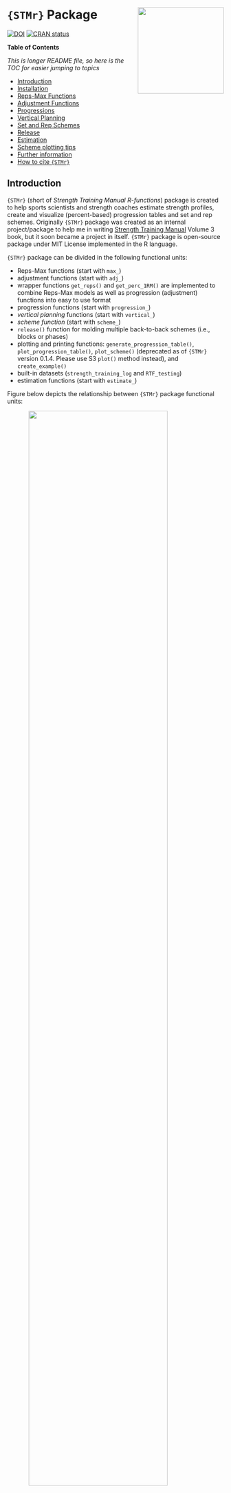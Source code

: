 
<!-- README.md is generated from README.Rmd.  Please edit that file -->

# `{STMr}` Package <img src="man/figures/logo.png" align="right" width="200" />

<!-- badges: start -->

[![DOI](https://zenodo.org/badge/307629379.svg)](https://zenodo.org/badge/latestdoi/307629379)
[![CRAN
status](https://www.r-pkg.org/badges/version/STMr)](https://CRAN.R-project.org/package=STMr)
<!-- badges: end -->

**Table of Contents**

*This is longer README file, so here is the TOC for easier jumping to
topics*

-   [Introduction](#introduction)
-   [Installation](#installation)
-   [Reps-Max Functions](#reps-max-functions)
-   [Adjustment Functions](#adjustment-functions)
-   [Progressions](#progressions)
-   [Vertical Planning](#vertical-planning)
-   [Set and Rep Schemes](#set-and-rep-schemes)
-   [Release](#release)
-   [Estimation](#estimation)
-   [Scheme plotting tips](#scheme-plotting-tips)
-   [Further information](#further-information)
-   [How to cite `{STMr}`](#how-to-cite-stmr)

## Introduction

`{STMr}` (short of *Strength Training Manual R-functions*) package is
created to help sports scientists and strength coaches estimate strength
profiles, create and visualize (percent-based) progression tables and
set and rep schemes. Originally `{STMr}` package was created as an
internal project/package to help me in writing [Strength Training
Manual](https://complementarytraining.net/strength-training-manual-paperback-edition/)
Volume 3 book, but it soon became a project in itself. `{STMr}` package
is open-source package under MIT License implemented in the R language.

`{STMr}` package can be divided in the following functional units:

-   Reps-Max functions (start with `max_`)
-   adjustment functions (start with `adj_`)
-   wrapper functions `get_reps()` and `get_perc_1RM()` are implemented
    to combine Reps-Max models as well as progression (adjustment)
    functions into easy to use format
-   progression functions (start with `progression_`)
-   *vertical planning* functions (start with `vertical_`)
-   *scheme function* (start with `scheme_`)
-   `release()` function for molding multiple back-to-back schemes
    (i.e., blocks or phases)
-   plotting and printing functions: `generate_progression_table()`,
    `plot_progression_table()`, `plot_scheme()` (deprecated as of
    `{STMr}` version 0.1.4. Please use S3 `plot()` method instead), and
    `create_example()`
-   built-in datasets (`strength_training_log` and `RTF_testing`)
-   estimation functions (start with `estimate_`)

Figure below depicts the relationship between `{STMr}` package
functional units:

<img src="man/figures/STMr-package.png" width="80%" style="display: block; margin: auto;" />

I will walk you through each of these functional units to demonstrate
the simplicity, flexibility, usability, and power of the `{STMr}`
package. For more information regarding the logic behind the `{STMr}`
package please check the [Load-Exertion Tables And Their Use For
Planning](https://complementarytraining.net/load-exertion-tables-and-their-use-for-planning-part-1/)
article series.

## Installation

You can install the released version (once released) of `{STMr}` from
[CRAN](https://CRAN.R-project.org) with:

``` r
install.packages("STMr")
```

And the development version from [GitHub](https://github.com/) with:

``` r
# install.packages("devtools")
devtools::install_github("mladenjovanovic/STMr")
```

Once installed, you can load `{STMr}` package:

``` r
require(STMr)
```

## Reps-Max Functions

Reps-Max functions map the relationship between %1RM and maximum number
of repetitions (*nRM*, or reps-to-failure; *RTF*). `{STMr}` package
comes with three Reps-Max models: (1) Epley’s, (2) Modified Epley’s, and
(3) Linear/Brzycki’s. Please refer to [Load-Exertion Tables And Their
Use For
Planning](https://complementarytraining.net/load-exertion-tables-and-their-use-for-planning-part-1/)
article series for more information.

Reps-Max functions start with `max_` and allow you to either predict max
%1RM from repetitions (start with `max_perc_1RM_`), or to predict max
repetitions (i.e., nRM) from %1RM used (start with `max_reps_`). Each of
Reps-Max functions allow you to use different model parameter values.
This is very helpful when using individualized profiles to create set
and rep schemes (see [Estimation](#estimation) section).

Let’s say I am interested in predicting max %1RM that can be used for
doing 5 reps to failure. Here you can see how three different models can
be used, together with providing custom parameter values:

``` r
# Predicting max %1RM to be used for target number of repetitions (to failure)

# ------------------------------------------
# Epley equation
max_perc_1RM_epley(5) # Default k=0.0333
#> [1] 0.857
max_perc_1RM_epley(5, k = 0.04)
#> [1] 0.833

# ------------------------------------------
# Modified Epley equation
max_perc_1RM_modified_epley(5) # Default kmod=0.0353
#> [1] 0.876
max_perc_1RM_modified_epley(5, kmod = 0.05)
#> [1] 0.833

# ------------------------------------------
# Linear/Brzycki equation
max_perc_1RM_linear(5) # Default klin=33
#> [1] 0.879
max_perc_1RM_linear(5, klin = 36)
#> [1] 0.889
```

If I am interested in predicting nRM from %1RM utilized, I can use
`max_reps_` family of functions. Here I am interested in estimating max
reps when using 85% 1RM:

``` r
# Predicting reps-to-failure (RTF) or nRM from used %1RM

# ------------------------------------------
# Epley equation
max_reps_epley(0.85) # Default k=0.0333
#> [1] 5.3
max_reps_epley(0.85, k = 0.04)
#> [1] 4.41

# ------------------------------------------
# Modified Epley equation
max_reps_modified_epley(0.85) # Default kmod=0.0353
#> [1] 6
max_reps_modified_epley(0.85, kmod = 0.05)
#> [1] 4.53

# ------------------------------------------
# Linear/Brzycki's equation
max_reps_linear(0.85) # Default klin=33
#> [1] 5.95
max_reps_linear(0.85, klin = 36)
#> [1] 6.4
```

Let’s make this a bit more eye appealing. Here we have plotted the
relationship between max reps (RTF; nRM) on x-axis and max %1RM to be
used on y-axis:

``` r
# install.packages("tidyverse", dependencies = TRUE)
require(tidyverse)

max_reps_relationship <- tibble(Reps = seq(1, 12)) %>%
  mutate(
    Epley = max_perc_1RM_epley(Reps),
    `Modified Epley` = max_perc_1RM_modified_epley(Reps),
    `Linear/Brzycki` = max_perc_1RM_linear(Reps)
  ) %>%
  pivot_longer(cols = 2:4, names_to = "Model", values_to = "%1RM") %>%
  mutate(`%1RM` = `%1RM` * 100)

ggplot(max_reps_relationship, aes(x = Reps, y = `%1RM`, color = Model)) +
  theme_bw() +
  geom_line() +
  scale_x_continuous(breaks = 1:12)
```

<img src="man/figures/README-unnamed-chunk-6-1.png" width="80%" style="display: block; margin: auto;" />

## Adjustment Functions

Reps-Max functions help you map out the relationship between
reps-to-failure and %1RM. Luckily, not all sets are taken to the point
of failure. `{STMr}` package allows you to *adjust* the %1RM or
repetitions using four different methods: (1) Deducted Intensity (DI),
(2) Relative Intensity (Rel Int), (3) Reps-In-Reserve (RIR), and (4)
Percentage of Maximum Reps (%MR). This is done using the `adj_` family
of functions, which apply adjustments to selected Reps-Max
function/relationship.

Adjustment method is the main element of the progression table and
represents the method for progression (see \[Progression\] section).
Although the adjustment of the %1RM used for the target reps
(`adj_perc_1RM_` family of functions) is the most common, you can also
adjust the reps for target %1RM (`adj_reps_` family of functions).
Default Reps-Max function used across adjustment functions is the
`max_perc_1RM_epley()`. User is allowed to provide other Reps-Max
function as well as custom model parameter value. This is extremely
useful in creating individualized progression tables and set and rep
schemes.

Here is how you can use the adjustment functions to adjust %1RM when
doing 5 repetitions:

``` r
# Use 10 perc deducted intensity
adj_perc_1RM_DI(5, adjustment = -0.1)
#> [1] 0.757

# Use 90 perc  relative intensity
adj_perc_1RM_rel_int(5, adjustment = 0.9)
#> [1] 0.772

# Use 2 reps in reserve
adj_perc_1RM_RIR(5, adjustment = 2)
#> [1] 0.811

# Use 70 perc max reps
adj_perc_1RM_perc_MR(5, adjustment = 0.7)
#> [1] 0.808
```

In addition to using adjustment, user can use *multiplication factor*
(`mfactor` parameter). This is useful for creating *ballistic* schemes.
In [Strength Training
Manual](https://complementarytraining.net/strength-training-manual-paperback-edition/)
I have suggested using factor of 2 for ballistic exercises.

``` r
# Use ballistic adjustment (this implies doing half the reps of max reps possible)
# In other words, if I am doing 5 reps, I will use 10RM
adj_perc_1RM_DI(5, mfactor = 2)
#> [1] 0.75
```

Using the RIR method, I will show you how you can customize adjustments
using different Reps-Max function and custom model parameter value:

``` r
# Use Linear model
adj_perc_1RM_RIR(5, max_perc_1RM_func = max_perc_1RM_linear, adjustment = 2)
#> [1] 0.818

# Use Modifed Epley's equation with a custom parameter values
adj_perc_1RM_RIR(
  5,
  max_perc_1RM_func = max_perc_1RM_modified_epley,
  adjustment = 2,
  kmod = 0.06
)
#> [1] 0.735
```

Although I will show you simpler solution to this (see \[Progression\]
section), here is how you can create simple RIR adjustment table:

``` r
# install.packages("knitr", dependencies = TRUE)
require(knitr)

at <- expand_grid(Reps = 1:5, RIR = 0:4) %>%
  mutate(
    `%1RM` = adj_perc_1RM_RIR(
      reps = Reps,
      adjustment = RIR,
      max_perc_1RM_func = max_perc_1RM_linear,
      klin = 36
    ),
    `%1RM` = round(100 * `%1RM`, 0),
    RIR = paste0(RIR, "RIR")
  ) %>%
  pivot_wider(names_from = RIR, values_from = `%1RM`)

kable(at)
```

| Reps | 0RIR | 1RIR | 2RIR | 3RIR | 4RIR |
|-----:|-----:|-----:|-----:|-----:|-----:|
|    1 |  100 |   97 |   94 |   92 |   89 |
|    2 |   97 |   94 |   92 |   89 |   86 |
|    3 |   94 |   92 |   89 |   86 |   83 |
|    4 |   92 |   89 |   86 |   83 |   81 |
|    5 |   89 |   86 |   83 |   81 |   78 |

### Wrapper Functions

As you noticed, adjustment functions utilize Reps-Max function as
parameter and forwards custom model parameter value to it (or default if
custom not provided). *Wrapper* functions simplify this process.
`{STMr}` package implements two wrapper functions: `get_perc_1RM()` and
`get_reps()`:

``` r
get_perc_1RM(5, method = "RelInt", model = "linear", adjustment = 0.8)
#> [1] 0.703

get_perc_1RM(5, method = "%MR", model = "linear", adjustment = 0.8, klin = 36)
#> [1] 0.854

get_reps(0.85, method = "RIR", model = "modified epley", adjustment = 2, kmod = 0.035)
#> [1] 4.04
```

## Progressions

Progressions (or progression tables) represent implemented adjustments
in a systematic and organized manner across *progression steps* and
scheme *volume types* (intensive, normal, and extensive). Please refer
to [Strength Training
Manual](https://complementarytraining.net/strength-training-manual-paperback-edition/)
book and [Load-Exertion Tables And Their Use For
Planning](https://complementarytraining.net/load-exertion-tables-and-their-use-for-planning-part-1/)
article series for more information about progression tables.

`{STMr}` package has multiple progressions implemented and they all
start with `progression_`. Progression functions also allow user to
utilize different Reps-Max function (default is `max_perc_1RM_epley()`)
and provide custom model parameter value. This modular and flexible
feature allows for easier generation of individualized progression
tables, as well as set and rep schemes.

Here is an example using *Constant RIR Increment Progression* using 5
repetitions and -3, -2, -1, and 0 progression steps using “normal”
volume. Please note that progression steps move backwards from the
Reps-Max relationship, indicated as step 0.

``` r
progression_RIR(5, step = c(-3, -2, -1, 0), volume = "normal")
#> $adjustment
#> [1] 4 3 2 1
#> 
#> $perc_1RM
#> [1] 0.769 0.790 0.811 0.833
```

The output of `progression_` functions is a `list` with two elements:
(1) `adjustment`, and (2) `perc_1RM`. You can use this directly, but
`progression_` function is most often used within `scheme_` functions
(see [Set and Rep Schemes](#set-and-rep-schemes) section).

Easier way to create progression table across different types (grinding,
ballistic), volumes, rep ranges, and progression steps is to use
`generate_progression_table()` function:

``` r
pt <- generate_progression_table(progression_RIR)

head(pt)
#>        type    volume reps step adjustment perc_1RM
#> 1  grinding intensive    1   -3          3    0.882
#> 2 ballistic intensive    1   -3          3    0.790
#> 3  grinding    normal    1   -3          4    0.857
#> 4 ballistic    normal    1   -3          4    0.750
#> 5  grinding extensive    1   -3          5    0.833
#> 6 ballistic extensive    1   -3          5    0.714
```

The default `mfactor` for the ballistic progression table is equal to 2.

Even better approach would be to plot progression table:

``` r
plot_progression_table(progression_RIR, signif_digits = 2)
```

<img src="man/figures/README-unnamed-chunk-14-1.png" width="80%" style="display: block; margin: auto;" />

If you are interested in plotting the adjustments used, use:

``` r
plot_progression_table(progression_RIR, plot = "adjustment")
```

<img src="man/figures/README-unnamed-chunk-15-1.png" width="80%" style="display: block; margin: auto;" />

`progression_RIR()` allows you to use custom progression increments as
well as volume increments:

``` r
plot_progression_table(
  progression_RIR,
  plot = "adjustment",
  step_increment = 1,
  volume_increment = 2
)
```

<img src="man/figures/README-unnamed-chunk-16-1.png" width="80%" style="display: block; margin: auto;" />

Here is another example using *Perc Drop* progression table and
Linear/Brzycki’s model:

``` r
plot_progression_table(
  progression_perc_drop,
  max_perc_1RM_func = max_perc_1RM_linear,
  klin = 36,
  type = "grinding",
  reps = 1:20,
  signif_digits = 2
)
```

<img src="man/figures/README-unnamed-chunk-17-1.png" width="80%" style="display: block; margin: auto;" />

Here are the adjustments used in the *Perc Drop* progression table
(deducted %1RM):

``` r
plot_progression_table(
  progression_perc_drop,
  plot = "adjustment", adjustment_multiplier = 100,
  max_perc_1RM_func = max_perc_1RM_linear,
  klin = 36,
  type = "grinding",
  reps = 1:20,
  signif_digits = 2
)
```

<img src="man/figures/README-unnamed-chunk-18-1.png" width="80%" style="display: block; margin: auto;" />

Another useful feature implemented in `{STMr}` package is a
`create_example()` function to quickly generate strength training
program example. I will use `progression_perc_MR_variable()` in this
example:

``` r
example <- create_example(progression_perc_MR_variable, reps = c(5, 10), type = "grinding")

kable(example)
```

| type     | reps | volume    | Step 1 | Step 2 | Step 3 | Step 4 | Step 2-1 Diff | Step 3-2 Diff | Step 4-3 Diff |
|:---------|-----:|:----------|-------:|-------:|-------:|-------:|--------------:|--------------:|--------------:|
| grinding |    5 | intensive |   79.3 |   82.0 |   84.1 |   85.7 |          2.72 |          2.09 |          1.66 |
| grinding |    5 | normal    |   72.4 |   76.3 |   79.3 |   81.6 |          3.93 |          2.95 |          2.30 |
| grinding |    5 | extensive |   58.7 |   66.9 |   72.4 |   76.3 |          8.22 |          5.49 |          3.93 |
| grinding |   10 | intensive |   67.2 |   70.3 |   72.9 |   75.0 |          3.10 |          2.57 |          2.16 |
| grinding |   10 | normal    |   59.1 |   63.6 |   67.2 |   70.1 |          4.47 |          3.59 |          2.94 |
| grinding |   10 | extensive |   45.8 |   53.4 |   59.1 |   63.6 |          7.58 |          5.72 |          4.47 |

`{STMr}` package have the following progression tables implemented:
`progression_DI()`, `progression_perc_drop()`, `progression_perc_MR()`,
`progression_perc_MR_variable()`, `progression_rel_int()`,
`progression_RIR()`, and `progression_RIR_increment()`. You can use
aforementioned functions to explore these progression tables, and build
your own. Please refer to [Load-Exertion Tables And Their Use For
Planning](https://complementarytraining.net/load-exertion-tables-and-their-use-for-planning-part-1/)
article series for more information about these progression tables.

## Vertical Planning

Vertical Planning represents another layer in building set and rep
schemes and it revolves around changes or progressions across time. This
involves changes to repetitions, progression steps, number of sets and
so forth. Please refer to [Strength Training
Manual](https://complementarytraining.net/strength-training-manual-paperback-edition/)
book for thorough information about the Vertical Planning. Vertical
Planning functions in `{STMr}` package begin with `vertical_`.

Here is an example involving *constant* variant of Vertical Planning:

``` r
vertical_constant(reps = c(5, 5, 5))
#>    index step set set_id reps
#> 1      1   -3   1      1    5
#> 2      1   -3   2      2    5
#> 3      1   -3   3      3    5
#> 4      2   -2   1      1    5
#> 5      2   -2   2      2    5
#> 6      2   -2   3      3    5
#> 7      3   -1   1      1    5
#> 8      3   -1   2      2    5
#> 9      3   -1   3      3    5
#> 10     4    0   1      1    5
#> 11     4    0   2      2    5
#> 12     4    0   3      3    5
```

As can be seen from the code output, this Vertical Planning involves
keeping the constant repetitions and decreasing progression steps. Let’s
use *linear* Vertical Planning:

``` r
vertical_linear(reps = c(10, 10, 10), reps_change = c(0, -2, -4))
#>   index step set set_id reps
#> 1     1   -2   1      1   10
#> 2     1   -2   2      2   10
#> 3     1   -2   3      3   10
#> 4     2   -1   1      1    8
#> 5     2   -1   2      2    8
#> 6     2   -1   3      3    8
#> 7     3    0   1      1    6
#> 8     3    0   2      2    6
#> 9     3    0   3      3    6
```

You can also plot the vertical plan function, using `plot_vertical()`.
Might be easier to comprehend the variations in different vertical
plans.

``` r
plot_vertical(vertical_linear, reps = c(10, 10, 10))
```

<img src="man/figures/README-unnamed-chunk-22-1.png" width="80%" style="display: block; margin: auto;" />

Most of these Vertical Planning functionalities can be achieved with the
*generic* Vertical Planning function `vertical_planning()`. As can be
seen from the output, result of the Vertical Planning functions is a
simple `data.frame` with five columns: (1) `index`, (2) `step`, and (3)
`set`, (4) `set_id`, and `reps`. Usability of Vertical Planning
functions is mostly visible at the next layer of prescription: *schemes*
(see [Set and Rep Schemes](#set-and-rep-schemes) section).

`{STMr}` currently features the following Vertical Planning functions:
`vertical_planning()`, `vertical_constant()`, `vertical_linear()`,
`vertical_linear_reverse()`, `vertical_block()`,
`vertical_block_variant()`, `vertical_block_undulating()`,
`vertical_rep_accumulation()`, `vertical_set_accumulation()`,
`vertical_set_accumulation_reverse()`, `vertical_undulating()`,
`vertical_undulating_reverse()`, `vertical_volume_intensity()`.

Please note that `vertical_rep_accumulation()` when used with [Set and
Rep Schemes](#set-and-rep-schemes) will yield *wrong* results. I will
address how to deal with this issue in [Rep
Accumulation](#rep-accumulation) section.

## Set and Rep Schemes

Set and rep schemes are the highest layer in `{STMr}` package, since
they utilize Reps-Max model, adjustment method, progression table, and
vertical planning. `{STMr}` package is built to follow this *modular*
approach, which makes is extensible and flexible.

Set and rep schemes are implemented using the functions that begin with
`scheme_`. Here is an example for the Wave Set and Rep Scheme (for more
information about various set and rep schemes please refer to [Strength
Training
Manual](https://complementarytraining.net/strength-training-manual-paperback-edition/)
book):

``` r
# Wave set and rep scheme
scheme <- scheme_wave(
  reps = c(10, 8, 6, 10, 8, 6),
  # Adjusting sets to use lower %1RM (RIR Inc method used, so RIR adjusted)
  adjustment = c(4, 2, 0, 6, 4, 2),
  vertical_planning = vertical_linear,
  vertical_planning_control = list(reps_change = c(0, -2, -4)),
  progression_table = progression_RIR_increment,
  progression_table_control = list(volume = "extensive")
)

head(scheme)
#>   index step set reps adjustment perc_1RM
#> 1     1   -2   1   10      12.91    0.567
#> 2     1   -2   2    8       9.82    0.628
#> 3     1   -2   3    6       6.73    0.702
#> 4     1   -2   4   10      14.91    0.547
#> 5     1   -2   5    8      11.82    0.602
#> 6     1   -2   6    6       8.73    0.671
```

The output of the `scheme_` functions is a simple `data.frame` with the
following six columns: (1) `index`, (2) `step`, (3) `set`, (4) `reps`,
(5) `adjustment`, and (6) `perc_1RM`.

Set and rep scheme functions offers you the ability to utilize different
vertical planning (using the `vertical_planning` argument, as well as
`vertical_planning_control` to forward extra parameters to the vertical
planning function), progression table (using the `progression_table`
argument, as well as `progression_table_control` to forward extra
parameters, including Reps-Max function), and *extra adjustments* to the
reps utilized. Please note that the adjustment utilized depends on the
progression table selected (i.e., if using RIR Increment, adjustment
will be RIR). Also, the `adjustment` in the results is the *total*
adjustment, which is the sum of the progression table adjustment and
user-provided extra adjustment using the `adjustment` argument.

Plotting the scheme is a better way to comprehend it:

``` r
plot(scheme)
```

<img src="man/figures/README-unnamed-chunk-24-1.png" width="80%" style="display: block; margin: auto;" />

Check the [Scheme plotting tips](#scheme-plotting-tips) section for more
information and tips on plotting schemes.

In the next example I will utilize different progression table and
progression steps, as well as Linear/Brzycki’s Reps-Max model with a
custom model parameter value:

``` r
# Wave set and rep scheme
scheme <- scheme_wave(
  reps = c(10, 8, 6, 10, 8, 6),
  # Since the default Wave Loading adjustments assume RIR progression table,
  # we need to set it to zero
  adjustment = 0,
  vertical_planning = vertical_planning, # Generic function
  vertical_planning_control = list(reps_change = c(0, -2, -4, -5), step = c(-6, -4, -2, 0)),
  progression_table = progression_DI,
  progression_table_control = list(
    volume = "intensive",
    max_perc_1RM_func = max_perc_1RM_linear,
    klin = 36
  )
)

plot(scheme)
```

<img src="man/figures/README-unnamed-chunk-25-1.png" width="80%" style="display: block; margin: auto;" />

This scheme would be pretty impossible to do, since I am using the
*intensive* variant of the Deducted Intensity progression, but in this
case I have 3 heavy sets. Here is the Deducted Intensity progression
table (with -2.5% decrement across volume types and progression steps):

``` r
plot_progression_table(
  progression_DI,
  max_perc_1RM_func = max_perc_1RM_linear,
  klin = 36,
  type = "grinding",
  reps = 1:20,
  signif_digits = 2
)
```

<img src="man/figures/README-unnamed-chunk-26-1.png" width="80%" style="display: block; margin: auto;" />

``` r
plot_progression_table(
  progression_DI,
  plot = "adjustment", adjustment_multiplier = 100,
  max_perc_1RM_func = max_perc_1RM_linear,
  klin = 36,
  type = "grinding",
  reps = 1:20,
  signif_digits = 2
)
```

<img src="man/figures/README-unnamed-chunk-27-1.png" width="80%" style="display: block; margin: auto;" />

To make the Waves Loading scheme in the above example doable, I can
apply additional adjustments to make sets easier. Since I am using
Deducted Intensity, adjustments will be in %1RM:

``` r
# Wave set and rep scheme
scheme <- scheme_wave(
  reps = c(10, 8, 6, 10, 8, 6),
  adjustment = c(-15, -10, -5, -10, -5, 0) / 100,
  vertical_planning = vertical_planning, # Generic function
  vertical_planning_control = list(reps_change = c(0, -2, -4, -5), step = c(-6, -4, -2, 0)),
  progression_table = progression_DI,
  progression_table_control = list(
    volume = "intensive",
    max_perc_1RM_func = max_perc_1RM_linear,
    klin = 36
  )
)

plot(scheme)
```

<img src="man/figures/README-unnamed-chunk-28-1.png" width="80%" style="display: block; margin: auto;" />

The `scheme_` functions afford you great flexibility in designing set
and rep schemes. The following set and rep schemes are implemented in
`{STMr}` package: `scheme_generic()`, `scheme_wave()`,
`scheme_plateau()`, `scheme_step()`, `scheme_step_reverse()`,
`scheme_wave_descending()`, `scheme_light_heavy()`, `scheme_pyramid()`,
`scheme_pyramid_reverse()`, `scheme_rep_acc()`, `scheme_manual()`, and
`scheme_perc_1RM()`.

### Schemes modularity through `+` operator

`{STMr}` package allows you very modular approach in designing set and
rep schemes. For example, we might want to use simple warm-up, followed
with single wave, and finished with 3 sets of 5 across. To do this, we
can simple add them up using the `+` operator. I will explain the
`scheme_perc_1RM()` function in [Manual scheme](#manual-scheme) section.

``` r
warmup <- scheme_perc_1RM(
  reps = c(5, 5, 5),
  perc_1RM = c(0.4, 0.5, 0.6)
)

wave <- scheme_wave(vertical_planning = vertical_linear)
plateau <- scheme_plateau()

# Simply add them up
my_scheme <- warmup + wave + plateau

plot(my_scheme)
```

<img src="man/figures/README-unnamed-chunk-29-1.png" width="80%" style="display: block; margin: auto;" />

### Rep Accumulation

If you intend to use `vertical_rep_accumulation()` withing `scheme_`
functions, it will yield wrong result. Here is an example:

``` r
scheme_plateau(reps = c(5, 5, 5), vertical_planning = vertical_rep_accumulation)
#>    index step set reps adjustment perc_1RM
#> 1      1    0   1    2    -0.0273    0.910
#> 2      1    0   2    2    -0.0273    0.910
#> 3      1    0   3    2    -0.0273    0.910
#> 4      2    0   1    3    -0.0295    0.880
#> 5      2    0   2    3    -0.0295    0.880
#> 6      2    0   3    3    -0.0295    0.880
#> 7      3    0   1    4    -0.0318    0.851
#> 8      3    0   2    4    -0.0318    0.851
#> 9      3    0   3    4    -0.0318    0.851
#> 10     4    0   1    5    -0.0341    0.823
#> 11     4    0   2    5    -0.0341    0.823
#> 12     4    0   3    5    -0.0341    0.823
```

You need to check the `perc_1RM` column - it needs to be the same across
progression steps, but it is not.

This is due to the modular design of the `{shorts}` package. One way to
sort this out, is to use the `scheme_rep_acc()` function:

``` r
scheme_rep_acc(reps = c(5, 5, 5))
#>    index step set reps adjustment perc_1RM
#> 1      1    0   1    2    -0.0341    0.823
#> 2      1    0   2    2    -0.0341    0.823
#> 3      1    0   3    2    -0.0341    0.823
#> 4      2    0   1    3    -0.0341    0.823
#> 5      2    0   2    3    -0.0341    0.823
#> 6      2    0   3    3    -0.0341    0.823
#> 7      3    0   1    4    -0.0341    0.823
#> 8      3    0   2    4    -0.0341    0.823
#> 9      3    0   3    4    -0.0341    0.823
#> 10     4    0   1    5    -0.0341    0.823
#> 11     4    0   2    5    -0.0341    0.823
#> 12     4    0   3    5    -0.0341    0.823
```

With some extra arguments, we can generate waves, pyramid and other
schemes:

``` r
scheme_rep_acc(reps = c(10, 8, 6), adjustment = c(-0.1, -0.05, 0))
#>    index step set reps adjustment perc_1RM
#> 1      1    0   1    7    -0.1455    0.605
#> 2      1    0   2    5    -0.0909    0.699
#> 3      1    0   3    3    -0.0364    0.797
#> 4      2    0   1    8    -0.1455    0.605
#> 5      2    0   2    6    -0.0909    0.699
#> 6      2    0   3    4    -0.0364    0.797
#> 7      3    0   1    9    -0.1455    0.605
#> 8      3    0   2    7    -0.0909    0.699
#> 9      3    0   3    5    -0.0364    0.797
#> 10     4    0   1   10    -0.1455    0.605
#> 11     4    0   2    8    -0.0909    0.699
#> 12     4    0   3    6    -0.0364    0.797
```

Unfortunately, this will not work for the ladders and volume-intensity
scheme. The more *universal* approach would be to apply rep accumulation
*AFTER* the scheme is generated. For this reason these is
`.vertical_rep_accumulation.post()` function, which works across all
schemes. Just make sure to use `vertical_constant` when generating the
scheme (this is default option):

``` r
scheme_ladder() %>%
  .vertical_rep_accumulation.post()
#>    index step set reps adjustment perc_1RM
#> 2      1    0   2    2         NA    0.705
#> 3      1    0   3    7         NA    0.705
#> 4      2    0   1    1         NA    0.705
#> 5      2    0   2    3         NA    0.705
#> 6      2    0   3    8         NA    0.705
#> 7      3    0   1    2         NA    0.705
#> 8      3    0   2    4         NA    0.705
#> 9      3    0   3    9         NA    0.705
#> 10     4    0   1    3         NA    0.705
#> 11     4    0   2    5         NA    0.705
#> 12     4    0   3   10         NA    0.705
```

``` r
scheme <- scheme_wave() %>%
  .vertical_rep_accumulation.post()

plot(scheme)
```

<img src="man/figures/README-unnamed-chunk-34-1.png" width="80%" style="display: block; margin: auto;" />

By default, `.vertical_rep_accumulation.post()` function will use the
highest progression step in the scheme.

### Set Accumulation

Set Accumulation can happen in multiple ways. We can accumulate the last
set, which is the simplest and default approach:

``` r
scheme <- scheme_step(
  reps = c(5, 5, 5),
  vertical_planning = vertical_set_accumulation
  )

plot(scheme)
```

<img src="man/figures/README-unnamed-chunk-35-1.png" width="80%" style="display: block; margin: auto;" />

We can also accumulate the whole sequence, for example when using the
Waves:

``` r
scheme <- scheme_wave(
  reps = c(10, 8, 6),
  vertical_planning = vertical_set_accumulation,
  vertical_planning_control = list(accumulate_set = 1:3)
  )

plot(scheme)
```

<img src="man/figures/README-unnamed-chunk-36-1.png" width="80%" style="display: block; margin: auto;" />

Or, instead of accumulating sequence, we can accumulate individual sets:

``` r
scheme <- scheme_wave(
  reps = c(10, 8, 6),
  vertical_planning = vertical_set_accumulation,
  vertical_planning_control = list(accumulate_set = 1:3, sequence = FALSE)
  )

plot(scheme)
```

<img src="man/figures/README-unnamed-chunk-37-1.png" width="80%" style="display: block; margin: auto;" />

Set accumulation function is very flexible. As an another example, we
can use `vertical_set_accumulation_reverse()` to create a neat
accumulation-intensification progression:

``` r
scheme <- scheme_wave(
  reps = c(6, 4, 2),
  vertical_planning = vertical_set_accumulation_reverse,
  vertical_planning_control = list(accumulate_set = 1:3)
  )

plot(scheme)
```

<img src="man/figures/README-unnamed-chunk-38-1.png" width="80%" style="display: block; margin: auto;" />

Maybe we want another progression steps:

``` r
scheme <- scheme_wave(
  reps = c(6, 4, 2),
  vertical_planning = vertical_set_accumulation_reverse,
  vertical_planning_control = list(
    accumulate_set = 1:3,
    # Lets create non-linear (aka unduating step changes)
    step = c(-2, -1, -3, 0))
  )

plot(scheme)
```

<img src="man/figures/README-unnamed-chunk-39-1.png" width="80%" style="display: block; margin: auto;" />

But maybe we want the reps to fall down as well, to have a even bigger
accumulation-intensification effect. In that case we case use
`reps_change` argument:

``` r
scheme <- scheme_wave(
  reps = c(10, 8, 6),
  vertical_planning = vertical_set_accumulation_reverse,
  vertical_planning_control = list(
    accumulate_set = 1:3,
    reps_change = c(0, -1, -2, -3))
  )

plot(scheme)
```

<img src="man/figures/README-unnamed-chunk-40-1.png" width="80%" style="display: block; margin: auto;" />

As an last example, let us create Block Undulating with reverse set
accumulation:

``` r
scheme <- scheme_wave(
  reps = c(10, 8, 6),
  vertical_planning = vertical_set_accumulation_reverse,
  vertical_planning_control = list(
    accumulate_set = 1:3,
    step = c(-2, -1, -3, 0),
    reps_change = c(0, -2, -1, -3))
  )

plot(scheme)
```

<img src="man/figures/README-unnamed-chunk-41-1.png" width="80%" style="display: block; margin: auto;" />

### Manual scheme

If you are looking for a pen-ultimate flexibility, then the
`scheme_manual()` function is there for you. It allows you to manually
code the index, step, number of sets, reps, and adjustments, and thus
provide the greatest flexibility. Here are few examples to get you
started:

``` r
scheme_df <- data.frame(
  index = 1, # Use this just as an example
  step = c(-3, -2, -1, 0),
  # Sets are just an easy way to repeat reps and adjustment
  sets = c(5, 4, 3, 2),
  reps = c(5, 4, 3, 2),
  adjustment = 0
)

# Step index is estimated to be sequences of steps
# If you want specific indexes, use it as an argument (see next example)
scheme <- scheme_manual(
  step = scheme_df$step,
  sets = scheme_df$sets,
  reps = scheme_df$reps,
  adjustment = scheme_df$adjustment
)

plot(scheme)
```

<img src="man/figures/README-unnamed-chunk-42-1.png" width="80%" style="display: block; margin: auto;" />

``` r

# Here we are going to provide our own index
scheme <- scheme_manual(
  index = scheme_df$index,
  step = scheme_df$step,
  sets = scheme_df$sets,
  reps = scheme_df$reps,
  adjustment = scheme_df$adjustment
)

plot(scheme)
```

<img src="man/figures/README-unnamed-chunk-42-2.png" width="80%" style="display: block; margin: auto;" />

``` r

# More complicated example
scheme_df <- data.frame(
  step = c(-3, -3, -3, -3, -2, -2, -2, -1, -1, 0),
  sets = 1,
  reps = c(5, 5, 5, 5, 3, 2, 1, 2, 1, 1),
  adjustment = c(0, -0.05, -0.1, -0.15, -0.1, -0.05, 0, -0.1, 0, 0)
)

scheme_df
#>    step sets reps adjustment
#> 1    -3    1    5       0.00
#> 2    -3    1    5      -0.05
#> 3    -3    1    5      -0.10
#> 4    -3    1    5      -0.15
#> 5    -2    1    3      -0.10
#> 6    -2    1    2      -0.05
#> 7    -2    1    1       0.00
#> 8    -1    1    2      -0.10
#> 9    -1    1    1       0.00
#> 10    0    1    1       0.00

scheme <- scheme_manual(
  step = scheme_df$step,
  sets = scheme_df$sets,
  reps = scheme_df$reps,
  adjustment = scheme_df$adjustment, 
  
  # Select another progression table
  progression_table = progression_DI,
  # Extra parameters for the progression table
  progression_table_control = list(
    volume = "extensive",
    type = "ballistic", 
    max_perc_1RM_func = max_perc_1RM_linear,
    klin = 36)
)

plot(scheme)
```

<img src="man/figures/README-unnamed-chunk-42-3.png" width="80%" style="display: block; margin: auto;" />

The `scheme_manual()` function allows you to manually enter 1RM
percentage (rather than them being calculated using progression table):

``` r
# Provide %1RM manually
scheme_df <- data.frame(
  index = rep(c(1, 2, 3, 4), each = 3),
  reps = rep(c(5, 5, 5), 4),
  perc_1RM = rep(c(0.4, 0.5, 0.6), 4)
)

warmup_scheme <- scheme_manual(
  index = scheme_df$index,
  reps = scheme_df$reps,
  perc_1RM = scheme_df$perc_1RM
)

plot(warmup_scheme)
```

<img src="man/figures/README-unnamed-chunk-43-1.png" width="80%" style="display: block; margin: auto;" />

Easier method to create *pre-filled* 1RM percentages is to use
`scheme_perc_1RM()` function:

``` r
warmup_scheme <- scheme_perc_1RM(
  reps = c(5, 5, 5),
  perc_1RM = c(0.4, 0.5, 0.6),
  n_steps = 4)

plot(warmup_scheme)
```

<img src="man/figures/README-unnamed-chunk-44-1.png" width="80%" style="display: block; margin: auto;" />

We can then use the `+` operator to mold the warm-up to selected scheme.
Here is an example:

``` r
plot(warmup_scheme + scheme_wave())
```

<img src="man/figures/README-unnamed-chunk-45-1.png" width="80%" style="display: block; margin: auto;" />

## Release

To mold multiple schemes (i.e., blocks or phases) together, use
`release()` function and accompanying S3 `plot()` method. The
`release()` function allows you to inspect how multiple back-to-back
schemes merge together and provide long-term progressive overload.

To calculate weight from scheme percentages, use `prescription_1RM`,
which is adjusted/updated every phases using `additive_1RM_adjustment`
and `multiplicative_1RM_adjustment` arguments. Additionally, `load_1RM`
is calculated using selected reps-max function. This is done by dividing
the weight used by estimated %1RM from done repetitions. This helps in
visualizing how loading trends over time. Please check [Further
information](#further-information) section for more info.

``` r
scheme1 <- scheme_step(vertical_planning = vertical_constant)
scheme2 <- scheme_step(vertical_planning = vertical_linear)
scheme3 <- scheme_step(vertical_planning = vertical_undulating)

release_df <- release(
  scheme1, scheme2, scheme3,
  prescription_1RM = 150, 
  additive_1RM_adjustment = 5,  
  multiplicative_1RM_adjustment = 1, #no adjustment   
  rounding = 2.5, # round weight to the closest 2.5
  max_perc_1RM_func = max_perc_1RM_epley
 )

plot(release_df)
```

<img src="man/figures/README-unnamed-chunk-46-1.png" width="80%" style="display: block; margin: auto;" />

## Estimation

`{STMr}` package offers very flexible and customizable approach to
percent-based strength prescription. As explained in the previous
examples, one can use three models of Reps-Max relationship (or write
additional implementation) and apply custom model parameter values
(i.e., `k`, `kmod`, and `klin` for Epley’s, Modified Epley’s, and
Linear/Brzycki’s models respectively). In addition to providing custom
model parameter values, `{STMr}` package offers function to estimate
these parameter values.

Before introducing the `estimate_` family of functions, let’s introduce
built-in datasets that we are going to use. The first dataset is the RTF
testing:

``` r
data(RTF_testing)

head(RTF_testing)
#> # A tibble: 6 × 7
#>   Athlete   `1RM` `Target %1RM` `Target Weight` `Real Weight` `Real %1RM`   nRM
#>   <chr>     <dbl>         <dbl>           <dbl>         <dbl>       <dbl> <dbl>
#> 1 Athlete A   100           0.9            90            90         0.9       6
#> 2 Athlete A   100           0.8            80            80         0.8      13
#> 3 Athlete A   100           0.7            70            70         0.7      22
#> 4 Athlete B    95           0.9            85.5          85         0.895     3
#> 5 Athlete B    95           0.8            76            75         0.789     8
#> 6 Athlete B    95           0.7            66.5          67.5       0.711    12
```

This dataset contains reps-to-failure tests for 12 athletes, their 1RMs
and RTF sets using 90, 80, and 70% 1RM.

The next dataset is strength training log:

``` r
data(strength_training_log)

head(strength_training_log)
#> # A tibble: 6 × 8
#>   phase  week   day session     set weight  reps  eRIR
#>   <int> <int> <dbl> <chr>     <int>  <dbl> <dbl> <dbl>
#> 1     1     1     1 Session A     1   57.5    12    NA
#> 2     1     1     1 Session A     2   62.5    10     5
#> 3     1     1     1 Session A     3   70       8     3
#> 4     1     1     1 Session A     4   55      12    NA
#> 5     1     1     1 Session A     5   60      10    NA
#> 6     1     1     1 Session A     6   65       8     4
```

This dataset contains strength training log for a single athlete and
single exercise performed in the training program. Strength training
program involves doing two strength training sessions, over 12 week (4
phases of 3 weeks each). Session A involves linear wave-loading pattern
starting with 2x12/10/8 reps and reaching 2x8/6/4 reps. Session B
involves constant wave-loading pattern using 2x3/2/1. This dataset
contains weight being used, as well as estimated/perceived
reps-in-reserve (eRIR), which represent subjective rating of the
proximity to failure.

`{STMr}` package has three types of estimation functions: (1) simple
estimation functions, (2) mixed-effect estimation functions, and (3)
quantile estimation functions. Each of these three types of estimation
functions allow you to work with (1) %1RM and repetitions to estimate
single parameter (i.e., `k`, `kmod`, or `klin` parameters for Epley’s,
Modified Epley’s, and Linear/Brzycki’s models respectively), and (2)
absolute weight and repetitions, which in addition to estimating model
parameter value estimates 1RM. This represent novel technique in sports
science, yet to be validated (paper preparation currently ongoing). In
the next section I will walk you through each of these, but for more
information please refer to [Load-Exertion Tables And Their Use For
Planning](https://complementarytraining.net/load-exertion-tables-and-their-use-for-planning-part-1/)
article series.

### Simple estimation

To demonstrate simple profile estimation I will use `RTF_testing`
dataset. The figure below depicts maximum number of repetitions
performed against both absolute (or raw) and relative weights (using
%1RM).

``` r
# install.packages("patchwork", dependencies = TRUE)
require(patchwork)

gg_absolute <- ggplot(RTF_testing, aes(x = `Real Weight`, y = nRM, color = Athlete)) +
  theme_bw() +
  geom_point(alpha = 0.8) +
  geom_line(alpha = 0.8) +
  xlab("Weight (kg)") +
  theme(legend.position = "none")

gg_relative <- ggplot(RTF_testing, aes(x = `Real %1RM` * 100, y = nRM, color = Athlete)) +
  theme_bw() +
  geom_point(alpha = 0.8) +
  geom_line(alpha = 0.8) +
  xlab("%1RM") +
  ylab(NULL)

gg_absolute + gg_relative + plot_layout(widths = c(1, 1.1))
```

<img src="man/figures/README-unnamed-chunk-49-1.png" width="80%" style="display: block; margin: auto;" />

Let’s use *Athlete B* from RTF testing dataset to estimate individual
model parameter values for Epley’s, Modified Epley’s, and
Linear/Brzycki’s models.

``` r
athlete_rtf <- RTF_testing %>%
  filter(Athlete == "Athlete B")

# Estimate Epley's model
m1 <- estimate_k(
  perc_1RM = athlete_rtf$`Real %1RM`,
  reps = athlete_rtf$nRM
)

coef(m1)
#>     k 
#> 0.034

# Estimate Modifed Epley's model
m2 <- estimate_kmod(
  perc_1RM = athlete_rtf$`Real %1RM`,
  reps = athlete_rtf$nRM
)

coef(m2)
#>   kmod 
#> 0.0381

# Estimate Linear/Brzycki's model
m3 <- estimate_klin(
  perc_1RM = athlete_rtf$`Real %1RM`,
  reps = athlete_rtf$nRM
)

coef(m3)
#> klin 
#>   35
```

These simple estimation functions return the `nls` object, since `nls()`
function is used to estimate model parameter values. You can also use
the `...` feature of the simple estimation function to forward extra
arguments to `nls()` function.

Estimate functions also allow you to use *reverse* statistical model
(using `reverse = TRUE` argument), where predictor is number of reps
(i.e., nRM), and target variable is %1RM.

Estimate functions offer various observation weighting options. Options
are ‘none’, ‘reps’, ‘load’, ‘eRIR’, ‘reps x load’, ‘reps x eRIR’, ‘load
x eRIR’, and ‘reps x load x eRIR’ and are set using the `weighted =`
argument.

Novel technique implemented into `{STMr}` is estimation of both 1RM and
model parameter value from absolute weights, rather than from %1RM for
which you need known 1RM:

``` r
# Estimate Epley's model
m1 <- estimate_k_1RM(
  weight = athlete_rtf$`Real Weight`,
  reps = athlete_rtf$nRM
)

coef(m1)
#>       k     0RM 
#>  0.0316 93.3874

# Since Epley's model estimated 0RM and NOT 1RM, use
# the following function to get 1RM
get_predicted_1RM_from_k_model(m1)
#> [1] 90.5

# Estimate Modifed Epley's model
m2 <- estimate_kmod_1RM(
  weight = athlete_rtf$`Real Weight`,
  reps = athlete_rtf$nRM
)

coef(m2)
#>    kmod     1RM 
#>  0.0307 90.5246

# Estimate Linear/Brzycki's model
m3 <- estimate_klin_1RM(
  weight = athlete_rtf$`Real Weight`,
  reps = athlete_rtf$nRM
)

coef(m3)
#> klin  1RM 
#> 45.6 88.8
```

This novel technique allows for *embedded testing* (please refer to
[Strength Training
Manual](https://complementarytraining.net/strength-training-manual-paperback-edition/)
and [Load-Exertion Tables And Their Use For
Planning](https://complementarytraining.net/load-exertion-tables-and-their-use-for-planning-part-1/)
article series for more information) using the strength training log
data. In the case where sets are not taken to failure, one can also
utilize subjective rating of perceived/estimated RIR (`eRIR` argument).
This technique will be applied to log analysis in the [Quantile
estimation](#quantile-estimation) section.

### Mixed-effect estimation

The simple estimation function allow for the estimation for a single
individual. Simple estimation can also be used for *pooled* analysis
(i.e., all athletes and/or exercises pooled together) with %1RM to get
the *generic* or *average* model parameter value. Unfortunately, this
will not work with the absolute weights as predictors, hence the need to
*normalize* the predictors using relative weight or %1RM.

Here is an example of pooled profile estimation using the `RTF_testing`
dataset and Modified Epley’s model:

``` r
m_pooled <- estimate_kmod(
  perc_1RM = RTF_testing$`Real %1RM`,
  reps = RTF_testing$nRM,
  # Use weighting
  weighted = "reps x load"
)

coef(m_pooled)
#>   kmod 
#> 0.0449

pred_df <- data.frame(perc_1RM = seq(0.65, 1, length.out = 100)) %>%
  mutate(nRM = max_reps_modified_epley(perc_1RM = perc_1RM, kmod = coef(m_pooled)))

ggplot(RTF_testing, aes(x = `Real %1RM` * 100, y = nRM)) +
  theme_bw() +
  geom_point(aes(color = Athlete), alpha = 0.8) +
  geom_line(aes(color = Athlete), alpha = 0.8) +
  xlab("%1RM") +
  geom_line(data = pred_df, aes(x = perc_1RM * 100, y = nRM), size = 1.5, alpha = 0.8)
```

<img src="man/figures/README-unnamed-chunk-52-1.png" width="80%" style="display: block; margin: auto;" />

When analyzing multiple individuals, particularly when absolute weights
are used instead of %1RM, one needs to utilize mixed-effect approach.
`{STMr}` package implements non-linear mixed-effect model using the
`nlme()` function from the `{nlme}` package. Mixed-effects estimation
functions in `{STMr}` package end with `_mixed`. You can also use the
`...` feature of the mixed-effects estimation functions to forward extra
arguments to `nlme()` function.

Here is how to perform mixed-effects model using Modified Epley’s model
and %1RM as predictor:

``` r
mm1 <- estimate_kmod_mixed(
  athlete = RTF_testing$Athlete,
  perc_1RM = RTF_testing$`Real %1RM`,
  reps = RTF_testing$nRM
)

summary(mm1)
#> Nonlinear mixed-effects model fit by maximum likelihood
#>   Model: nRM ~ ((kmod - 1) * perc_1RM + 1)/(kmod * perc_1RM) 
#>   Data: df 
#>   AIC BIC logLik
#>   131 136  -62.7
#> 
#> Random effects:
#>  Formula: kmod ~ 1 | athlete
#>           kmod Residual
#> StdDev: 0.0178    0.658
#> 
#> Fixed effects:  kmod ~ 1 
#>       Value Std.Error DF t-value p-value
#> kmod 0.0422   0.00529 24    7.97       0
#> 
#> Standardized Within-Group Residuals:
#>    Min     Q1    Med     Q3    Max 
#> -2.222 -0.769 -0.322  0.263  1.167 
#> 
#> Number of Observations: 36
#> Number of Groups: 12

coef(mm1)
#>             kmod
#> Athlete A 0.0206
#> Athlete B 0.0382
#> Athlete C 0.0796
#> Athlete D 0.0300
#> Athlete E 0.0456
#> Athlete F 0.0264
#> Athlete G 0.0404
#> Athlete H 0.0324
#> Athlete I 0.0233
#> Athlete J 0.0552
#> Athlete K 0.0692
#> Athlete L 0.0453
```

Please note the difference between *fixed* parameter value of `kmod`
estimated using the mixed-effects model (equal to 0.042) and our
previous pooled model (equal to 0.045).

In addition to estimating fixed parameter value, mixed-effects model
also estimates *random* parameter values (i.e., individual athlete model
parameter values). Mixed-effects model can be thought as a combination
of pooled model (i.e., fixed effects) and multiple individual models
(i.e., random effects). Figure below depicts random effects (i.e.,
individual predictions), fixed effects (i.e., group predictions; thick
line), as well as pooled simple model predictions (dashed thick line):

``` r
pred_rnd_df <- expand_grid(
  athlete = unique(RTF_testing$Athlete),
  perc_1RM = seq(0.65, 1, length.out = 100)
) %>%
  mutate(nRM = predict(mm1, newdata = data.frame(athlete = athlete, perc_1RM = perc_1RM)))

pred_fix_df <- data.frame(perc_1RM = seq(0.65, 1, length.out = 100)) %>%
  mutate(nRM = max_reps_modified_epley(perc_1RM = perc_1RM, kmod = summary(mm1)$coefficients$fixed))

gg <- ggplot(RTF_testing, aes(x = `Real %1RM` * 100, y = nRM)) +
  theme_bw() +
  geom_point(aes(color = Athlete), alpha = 0.8) +
  geom_line(data = pred_rnd_df, aes(x = perc_1RM * 100, y = nRM, color = athlete), alpha = 0.8) +
  geom_line(data = pred_fix_df, aes(x = perc_1RM * 100, y = nRM), alpha = 0.8, size = 1.5) +
  geom_line(data = pred_df, aes(x = perc_1RM * 100, y = nRM), size = 1.5, alpha = 0.8, linetype = "dashed") +
  xlab("%1RM")
gg
```

<img src="man/figures/README-unnamed-chunk-54-1.png" width="80%" style="display: block; margin: auto;" />

`{STMr}` package also implements mixed-effect models that utilize
absolute weight values. As alluded previously, this is novel technique
that besides estimating Reps-Max profile, also estimates 1RM. Here is
how to perform mixed-effects Linear/Brzycki’s model using absolute
weights:

``` r
mm2 <- estimate_klin_1RM_mixed(
  athlete = RTF_testing$Athlete,
  weight = RTF_testing$`Real Weight`,
  reps = RTF_testing$nRM
)

summary(mm2)
#> Nonlinear mixed-effects model fit by maximum likelihood
#>   Model: nRM ~ (1 - (weight/oneRM)) * klin + 1 
#>   Data: df 
#>   AIC BIC logLik
#>   180 189    -84
#> 
#> Random effects:
#>  Formula: list(klin ~ 1, oneRM ~ 1)
#>  Level: athlete
#>  Structure: General positive-definite, Log-Cholesky parametrization
#>          StdDev Corr  
#> klin     15.809 klin  
#> oneRM    13.544 -0.145
#> Residual  0.632       
#> 
#> Fixed effects:  klin + oneRM ~ 1 
#>       Value Std.Error DF t-value p-value
#> klin   46.2      4.82 23     9.6       0
#> oneRM 101.5      4.06 23    25.0       0
#>  Correlation: 
#>       klin  
#> oneRM -0.163
#> 
#> Standardized Within-Group Residuals:
#>    Min     Q1    Med     Q3    Max 
#> -1.601 -0.238  0.103  0.388  0.988 
#> 
#> Number of Observations: 36
#> Number of Groups: 12

coef(mm2)
#>           klin oneRM
#> Athlete A 75.2  96.2
#> Athlete B 45.4  88.9
#> Athlete C 25.3 107.1
#> Athlete D 53.3 100.5
#> Athlete E 33.9 106.1
#> Athlete F 62.5  85.3
#> Athlete G 43.2  95.8
#> Athlete H 50.2 123.8
#> Athlete I 67.2 103.2
#> Athlete J 34.4  85.0
#> Athlete K 24.8  95.5
#> Athlete L 39.4 130.1
```

Here is how this looks graphically:

``` r
pred_rnd_df <- expand_grid(
  athlete = unique(RTF_testing$Athlete),
  weight = seq(
    min(RTF_testing$`Real Weight`) * 0.9,
    max(RTF_testing$`Real Weight`) * 1.1,
    length.out = 100
  )
) %>%
  mutate(nRM = predict(mm2, newdata = data.frame(athlete = athlete, weight = weight))) %>%
  filter(nRM >= 1)


gg <- ggplot(RTF_testing, aes(x = `Real Weight`, y = nRM)) +
  theme_bw() +
  geom_point(aes(color = Athlete), alpha = 0.8) +
  geom_line(data = pred_rnd_df, aes(x = weight, y = nRM, color = athlete), alpha = 0.8) +
  xlab("Weight (kg)")
gg
```

<img src="man/figures/README-unnamed-chunk-56-1.png" width="80%" style="display: block; margin: auto;" />

Mixed-effects functions implemented in `{STMr}` package allows you to
set-up random parameters using `random=` function argument. In the
previous example both 1RM and `klin` parameters are treated as random,
but you can make `klin` fixed:

``` r
mm3 <- estimate_klin_1RM_mixed(
  athlete = RTF_testing$Athlete,
  weight = RTF_testing$`Real Weight`,
  reps = RTF_testing$nRM,
  random = oneRM ~ 1
)

summary(mm3)
#> Nonlinear mixed-effects model fit by maximum likelihood
#>   Model: nRM ~ (1 - (weight/oneRM)) * klin + 1 
#>   Data: df 
#>   AIC BIC logLik
#>   199 205  -95.4
#> 
#> Random effects:
#>  Formula: oneRM ~ 1 | athlete
#>         oneRM Residual
#> StdDev:  13.3     2.05
#> 
#> Fixed effects:  klin + oneRM ~ 1 
#>       Value Std.Error DF t-value p-value
#> klin   47.6      3.44 23    13.8       0
#> oneRM 101.6      4.23 23    24.0       0
#>  Correlation: 
#>       klin  
#> oneRM -0.293
#> 
#> Standardized Within-Group Residuals:
#>    Min     Q1    Med     Q3    Max 
#> -1.497 -0.315 -0.110  0.500  2.120 
#> 
#> Number of Observations: 36
#> Number of Groups: 12

coef(mm3)
#>           klin oneRM
#> Athlete A 47.6 107.6
#> Athlete B 47.6  88.7
#> Athlete C 47.6 102.0
#> Athlete D 47.6 102.6
#> Athlete E 47.6 100.7
#> Athlete F 47.6  90.8
#> Athlete G 47.6  94.8
#> Athlete H 47.6 123.5
#> Athlete I 47.6 111.2
#> Athlete J 47.6  82.4
#> Athlete K 47.6  89.6
#> Athlete L 47.6 125.4
```

It is easier to grasp this graphically:

``` r
pred_rnd_df <- expand_grid(
  athlete = unique(RTF_testing$Athlete),
  weight = seq(
    min(RTF_testing$`Real Weight`) * 0.9,
    max(RTF_testing$`Real Weight`) * 1.1,
    length.out = 100
  )
) %>%
  mutate(nRM = predict(mm3, newdata = data.frame(athlete = athlete, weight = weight))) %>%
  filter(nRM >= 1)


gg <- ggplot(RTF_testing, aes(x = `Real Weight`, y = nRM)) +
  theme_bw() +
  geom_point(aes(color = Athlete), alpha = 0.8) +
  geom_line(data = pred_rnd_df, aes(x = weight, y = nRM, color = athlete), alpha = 0.8) +
  xlab("Weight (kg)")
gg
```

<img src="man/figures/README-unnamed-chunk-58-1.png" width="80%" style="display: block; margin: auto;" />

In my opinion this doesn’t make much sense. If you are interested in
estimating group or *generic* `klin` (or `k` or `kmod`) model parameter
values, use fixed estimates, but allow it to vary (i.e. to be random
effect). Estimated fixed `klin` value from random 1RM and random `klin`
model is equal to 46.24, where with the above fixed `klin` and random
1RM it is equal to 47.62. Regardless of your statistical modeling
preference, `{STMr}` package allows you implementation of each.

### Quantile estimation

So far we have estimated Reps-Max profiles using sets to failure. This
approach demands designated *testing* session(s). But what if we could
estimate Reps-Max profiles as well as 1RMs from training log data? This
would allow “embedded” testing, since we would not need designated
testing sessions or sets, but we could use normal training log data.

When sets are not taken to failure, one way to estimate max reps that
can be performed is to utilize subjective rating of *perceived
reps-in-reserve* (pRIR or eRIR). For example, if I perform 100kg for 5
reps on the bench press and I rate it with 2pRIR, I can assume that is
7RM load (i.e., 5 reps + 2pRIR).

`strength_training_log` dataset contains both reps performed as well as
eRIR values, including weight used. High eRIR values (\>5eRIR) are
treated as missing-data (i.e., unreliable). Here is the pooled plot from
12 weeks of training log data for a single exercise:

``` r
gg <- ggplot(strength_training_log) +
  theme_bw() +
  geom_jitter(
    aes(x = weight, y = reps + eRIR),
    size = 2,
    shape = 1,
    width = 0.2,
    height = 0.2,
    alpha = 0.8
  ) +
  xlab("Weight (kg)")

gg
```

<img src="man/figures/README-unnamed-chunk-59-1.png" width="80%" style="display: block; margin: auto;" />

We are interested in finding both the “best” and “worst” profiles (as
well as estimated 1RMs). To achieve this, we will utilize *quantile
non-linear regression*. This quantile non-linear estimation is
implemented in `{STMr}` package using the `nlrq()` function from the
`{quantreg}` package. Quantile estimation functions ends with
`_quantile`. You can also use the `...` feature of the quantile
estimation functions to forward extra arguments to `nlrq()` function.

For the “best” performance profile we can use 0.9 quantile, and for
“worst” we can use 0.1 quantile. I will utilize Linear/Brzycki’s model.
For more information please refer to [Load-Exertion Tables And Their Use
For
Planning](https://complementarytraining.net/load-exertion-tables-and-their-use-for-planning-part-1/)
article series.

``` r
mq_best <- estimate_klin_1RM_quantile(
  weight = strength_training_log$weight,
  reps = strength_training_log$reps,
  eRIR = strength_training_log$eRIR,
  tau = 0.9
)

summary(mq_best)
#> 
#> Call: quantreg::nlrq(formula = nRM ~ (1 - (weight/`1RM`)) * klin + 
#>     1, data = df, start = list(klin = 1, `1RM` = max(df$weight)), 
#>     tau = tau, control = list(maxiter = 10000, k = 2, InitialStepSize = 0, 
#>         big = 1e+20, eps = 1e-07, beta = 0.97), trace = FALSE)
#> 
#> tau: [1] 0.9
#> 
#> Coefficients:
#>      Value  Std. Error t value Pr(>|t|)
#> klin  36.88   1.48      24.91    0.00  
#> 1RM  105.36   1.15      91.97    0.00
coef(mq_best)
#>  klin   1RM 
#>  36.9 105.4

mq_worst <- estimate_klin_1RM_quantile(
  weight = strength_training_log$weight,
  reps = strength_training_log$reps,
  eRIR = strength_training_log$eRIR,
  tau = 0.1
)

summary(mq_worst)
#> 
#> Call: quantreg::nlrq(formula = nRM ~ (1 - (weight/`1RM`)) * klin + 
#>     1, data = df, start = list(klin = 1, `1RM` = max(df$weight)), 
#>     tau = tau, control = list(maxiter = 10000, k = 2, InitialStepSize = 0, 
#>         big = 1e+20, eps = 1e-07, beta = 0.97), trace = FALSE)
#> 
#> tau: [1] 0.1
#> 
#> Coefficients:
#>      Value Std. Error t value Pr(>|t|)
#> klin 26.00  3.90       6.67    0.00   
#> 1RM  97.50  1.89      51.71    0.00
coef(mq_worst)
#> klin  1RM 
#> 26.0 97.5
```

Graphically, these profiles look like this:

``` r
pred_df_best <- tibble(weight = seq(60, 120, length.out = 100)) %>%
  mutate(nRM = predict(mq_best, newdata = data.frame(weight = weight))) %>%
  filter(nRM >= 1)

pred_df_worst <- tibble(weight = seq(60, 120, length.out = 100)) %>%
  mutate(nRM = predict(mq_worst, newdata = data.frame(weight = weight))) %>%
  filter(nRM >= 1)

gg +
  geom_line(data = pred_df_best, aes(x = weight, y = nRM)) +
  geom_line(data = pred_df_worst, aes(x = weight, y = nRM), linetype = "dashed")
```

<img src="man/figures/README-unnamed-chunk-61-1.png" width="80%" style="display: block; margin: auto;" />

### Rolling estmation

In the previous example we have used all 12 weeks of strength training
log data (i.e., pooled). We can perform the *rolling* analysis using the
`estimate_rolling_1RM()` function. `estimate_rolling_1RM()` allows you
to use different functions (i.e., `estimate_k_1RM()`,
`estimate_kmod_1RM()`, `estimate_klin_1RM()`,
`estimate_k_1RM_quantile()`, `estimate_kmod_1RM_quantile()`, and
`estimate_klin_1RM_quantile()`). Here is an example using previous 6
days (i.e., one phase, or 3 rolling weeks):

``` r
estimate_rolling_1RM(
  weight = strength_training_log$weight,
  reps = strength_training_log$reps,
  eRIR = strength_training_log$eRIR,
  day_index = strength_training_log$day,
  window = 6,
  estimate_function = estimate_kmod_1RM_quantile,
  tau = 0.9)
#> # A tibble: 19 × 3
#>    day_index   kmod `1RM`
#>        <int>  <dbl> <dbl>
#>  1         6 0.0404  98.8
#>  2         7 0.0368  98.5
#>  3         8 0.0400 101. 
#>  4         9 0.0383 101. 
#>  5        10 0.0431 104. 
#>  6        11 0.0432 104. 
#>  7        12 0.0455 106. 
#>  8        13 0.0385 104. 
#>  9        14 0.0385 104. 
#> 10        15 0.0410 106. 
#> 11        16 0.0415 107. 
#> 12        17 0.0415 107. 
#> 13        18 0.0410 106. 
#> 14        19 0.0410 106. 
#> 15        20 0.0415 107. 
#> 16        21 0.0381 106. 
#> 17        22 0.0381 106. 
#> 18        23 0.0364 106. 
#> 19        24 0.0382 107.
```

In the following example, I am using rolling 3 weeks estimation of the
“best” and “worst” 1RM, as well as the `kmod` parameter using 0.1 and
0.9 quantiles:

``` r
est_profiles <- function(.x) {
  res <- estimate_rolling_1RM(
    weight = strength_training_log$weight,
    reps = strength_training_log$reps,
    eRIR = strength_training_log$eRIR,
    day_index = strength_training_log$day,
    window = 6,
    estimate_function = estimate_kmod_1RM_quantile,
    tau = .x$tau)
  
  tibble(tau = .x$tau, res)
}

data.frame(tau = c(0.1, 0.9)) %>%
  rowwise() %>%
  do(est_profiles(.)) %>%
  ungroup() %>%
  pivot_longer(cols = -c(tau, day_index), names_to = "param") %>%
  group_by(day_index, param) %>%
  summarise(lower = min(value), upper = max(value)) %>%
  ungroup() %>%
  
  # Plot
  ggplot(aes(x = day_index)) +
  theme_bw() +
  geom_ribbon(aes(ymin = lower, ymax = upper, fill = param), color = "black", alpha = 0.5) +
  facet_wrap(~param, scales = "free_y") +
  xlab("Day index") +
  ylab(NULL) +
  theme(legend.position = "none")
```

<img src="man/figures/README-unnamed-chunk-63-1.png" width="80%" style="display: block; margin: auto;" />

This analysis represents novel technique and the time will tell how
valid is it and how to interpret it correctly. But at least we have very
powerful, transparent, and flexible open-source tool: `{STMr}` package.

## Scheme plotting tips

Since I have developed the `{STMr}` package to help me write the
[Strength Training
Manual](https://complementarytraining.net/strength-training-manual-paperback-edition/)
Volume 3 book, the plotting functionalites are vast and flexible. Here
are the few tip you can use.

### Different ways to plot the scheme

S3 `plot` method for plotting `{STMr}` schemes allow for three different
types of plots: (1) `bar` (default), (2) `vertical`, and (3) `fraction`.

Here is the default `bar` plot:

``` r
scheme <- scheme_wave(
  reps = c(10, 8, 6),
  vertical_planning = vertical_linear)

plot(scheme)
```

<img src="man/figures/README-unnamed-chunk-64-1.png" width="80%" style="display: block; margin: auto;" />

Another way to plot the scheme is using the `vertical` method.

``` r
plot(scheme, type = "vertical")
```

<img src="man/figures/README-unnamed-chunk-65-1.png" width="80%" style="display: block; margin: auto;" />

And the final method is to use `fraction` method, which is very similar
to the Olympic weightlifting log notation:

``` r
plot(scheme, type = "fraction")
```

<img src="man/figures/README-unnamed-chunk-66-1.png" width="80%" style="display: block; margin: auto;" />

To avoid printing `%`, which will make `%1RM` labels bigger, use
`perc_str = ""`:

``` r
plot(scheme, perc_str = "")
```

<img src="man/figures/README-unnamed-chunk-67-1.png" width="80%" style="display: block; margin: auto;" />

### Different label sizes

S3 `plot` method for plotting `{STMr}` schemes allow you to set the font
size. This can be useful later once we used facets.

``` r
plot(scheme, font_size = 20)
```

<img src="man/figures/README-unnamed-chunk-68-1.png" width="80%" style="display: block; margin: auto;" />

The plotting allows for the flexible labels, using the `{ggfittext}`
package, which fits the labels so they do not exit the bars. Here is an
example using the Set Accumulation vertical plan:

``` r
scheme <- scheme_wave(
  reps = c(10, 10, 10),
  vertical_planning = vertical_set_accumulation, 
  vertical_planning_control = list(accumulate_set = 1:3, sequence =TRUE)
)

plot(scheme)
```

<img src="man/figures/README-unnamed-chunk-69-1.png" width="80%" style="display: block; margin: auto;" />

Using the `size` argument, you can set the maximum label size. This is
useful if you want to avoid having different sizes of labels on your
plot. The labels will still be shrinked if needed, but it will not be
bigger than selected font size:

``` r
plot(scheme, size = 5)
```

<img src="man/figures/README-unnamed-chunk-70-1.png" width="80%" style="display: block; margin: auto;" />

You can also set padding of the labels. Let’s remove `%` and set the
padding:

``` r
plot(
  scheme,
  perc_str = "",
  padding.x = grid::unit(0.2, "mm"),
  padding.y = grid::unit(0.2, "mm"),)
```

<img src="man/figures/README-unnamed-chunk-71-1.png" width="80%" style="display: block; margin: auto;" />

### Creating facets

Let’s say you want to generate multiple schemes and want to plot them.
Here is how you can do it easily:

``` r
scheme_1 <- scheme_wave(
  reps = c(10, 8, 6),
  vertical_planning = vertical_linear
)

scheme_2 <- scheme_wave(
  reps = c(10, 8, 6, 4),
  vertical_planning = vertical_block_undulating
)

scheme_df <- rbind(
  data.frame(scheme = "Linear Wave 10/8/6", scheme_1),
  data.frame(scheme = "Block Undulating Wave 10/8/6", scheme_2)
)

# We need to set the same class to allow for S3 plotting method
class(scheme_df) <- class(scheme_1)

# Since the plot() returns ggplot object, we can create facets
plot(scheme_df) +
  facet_wrap(~scheme)
```

<img src="man/figures/README-unnamed-chunk-72-1.png" width="80%" style="display: block; margin: auto;" />

## Further information

To find out more, please check the [Create Custom Set and Rep Schemes
With
{STMr}](https://complementarytraining.net/create-custom-set-and-rep-schemes-with-stmr/)
course, which covers a lot of ground and the utilization of the `{STMr}`
package in depth.

## How to cite `{STMr}`

If you are using `{STMr}` package in your publications, please use the
following citation:

``` r
citation("STMr")
#> 
#> To cite 'STMr' in publications use:
#> 
#>   Mladen Jovanović (2022). {STMr}: Strength Training Manual R-Language
#>   Functions. R package version 0.1.4.9000. url:
#>   https://github.com/mladenjovanovic/STMr
#> 
#> A BibTeX entry for LaTeX users is
#> 
#>   @Manual{,
#>     title = {{STMr}: Strength Training Manual R-Language Functions},
#>     author = {Mladen Jovanović},
#>     note = {R package version 0.1.4.9000},
#>     year = {2022},
#>     address = {Belgrade, Serbia},
#>     url = {https://github.com/mladenjovanovic/STMr},
#>   }
```

If you plan using estimation models in your commercial or non-commercial
products, please contact me at my email: `coach.mladen.jovanovic` @
`gmail.com`
